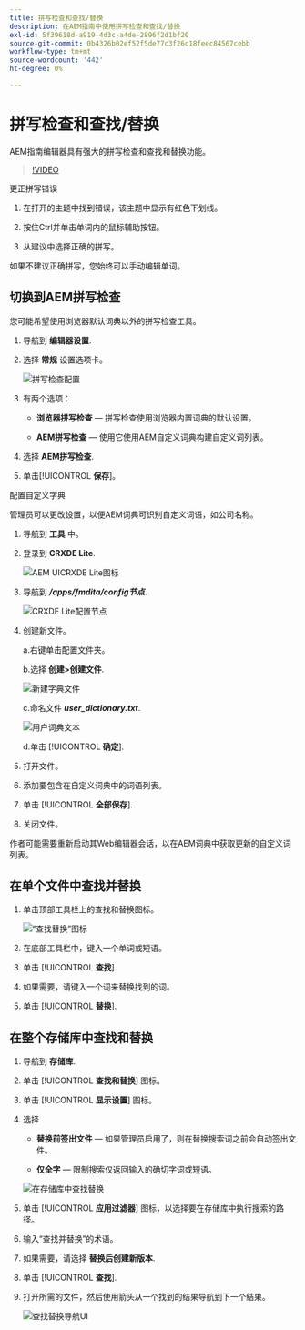 ```yaml
---
title: 拼写检查和查找/替换
description: 在AEM指南中使用拼写检查和查找/替换
exl-id: 5f39618d-a919-4d3c-a4de-2896f2d1bf20
source-git-commit: 0b4326b02ef52f5de77c3f26c18feec84567cebb
workflow-type: tm+mt
source-wordcount: '442'
ht-degree: 0%

---
```


# 拼写检查和查找/替换

AEM指南编辑器具有强大的拼写检查和查找和替换功能。

>[!VIDEO](https://video.tv.adobe.com/v/342768)

更正拼写错误

1. 在打开的主题中找到错误，该主题中显示有红色下划线。

2. 按住Ctrl并单击单词内的鼠标辅助按钮。

3. 从建议中选择正确的拼写。

如果不建议正确拼写，您始终可以手动编辑单词。

## 切换到AEM拼写检查

您可能希望使用浏览器默认词典以外的拼写检查工具。

1. 导航到 **编辑器设置**.

2. 选择 **常规** 设置选项卡。

   ![拼写检查配置](images/lesson-11/configure-dictionary.png)

3. 有两个选项：

   - **浏览器拼写检查**  — 拼写检查使用浏览器内置词典的默认设置。

   - **AEM拼写检查**  — 使用它使用AEM自定义词典构建自定义词列表。

4. 选择 **AEM拼写检查**.

5. 单击&#x200B;[!UICONTROL **保存**]。

配置自定义字典

管理员可以更改设置，以便AEM词典可识别自定义词语，如公司名称。

1. 导航到 **工具** 中。

2. 登录到 **CRXDE Lite**.

   ![AEM UICRXDE Lite图标](images/lesson-11/crxde-lite.png)

3. 导航到 **_/apps/fmdita/config节点_**.

   ![CRXDE Lite配置节点](images/lesson-11/config-node.png)

4. 创建新文件。

   a.右键单击配置文件夹。

   b.选择 **创建>创建文件**.

   ![新建字典文件](images/lesson-11/new-dictionary-file.png)

   c.命名文件 _**user_dictionary.txt**_.

   ![用户词典文本](images/lesson-11/user-dictionary.png)

   d.单击 [!UICONTROL **确定**].

5. 打开文件。

6. 添加要包含在自定义词典中的词语列表。

7. 单击 [!UICONTROL **全部保存**].

8. 关闭文件。

作者可能需要重新启动其Web编辑器会话，以在AEM词典中获取更新的自定义词列表。

## 在单个文件中查找并替换

1. 单击顶部工具栏上的查找和替换图标。

   ![“查找替换”图标](images/lesson-11/find-replace-icon.png)

2. 在底部工具栏中，键入一个单词或短语。

3. 单击 [!UICONTROL **查找**].

4. 如果需要，请键入一个词来替换找到的词。

5. 单击 [!UICONTROL **替换**].

## 在整个存储库中查找和替换

1. 导航到 **存储库**.

2. 单击 [!UICONTROL **查找和替换**] 图标。

3. 单击 [!UICONTROL **显示设置**] 图标。

4. 选择

   - **替换前签出文件**  — 如果管理员启用了，则在替换搜索词之前会自动签出文件。

   - **仅全字**  — 限制搜索仅返回输入的确切字词或短语。

   ![在存储库中查找替换](images/lesson-11/repository-find-replace.png)

5. 单击 [!UICONTROL **应用过滤器**] 图标，以选择要在存储库中执行搜索的路径。

6. 输入“查找并替换”的术语。

7. 如果需要，请选择 **替换后创建新版本**.

8. 单击 [!UICONTROL **查找**].

9. 打开所需的文件，然后使用箭头从一个找到的结果导航到下一个结果。

   ![查找替换导航UI](images/lesson-11/find-replace-navigation.png)

